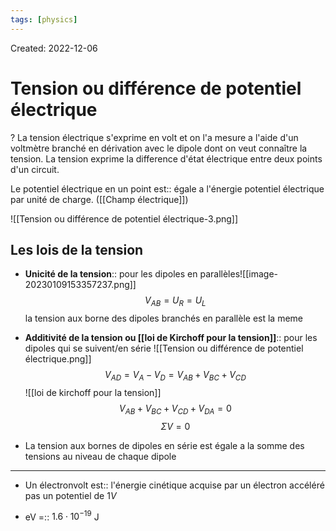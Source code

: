 ```yaml
---
tags: [physics] 
---
```

Created: 2022-12-06

# Tension ou différence de potentiel électrique
?
La tension électrique s'exprime en volt et on l'a mesure a l'aide d'un voltmètre branché en dérivation avec le dipole dont on veut connaître la tension. La tension exprime la difference d'état électrique entre deux points d'un circuit. 
<!--SR:!2023-04-07,59,190-->

Le potentiel électrique en un point est:: égale a l'énergie potentiel électrique par unité de charge. ([[Champ électrique]])
<!--SR:!2023-03-09,11,206-->

<!--SR:!2023-02-22,28,150-->
![[Tension ou différence de potentiel électrique-3.png]]

## Les lois de la tension
- **Unicité de la tension**:: pour les dipoles en parallèles![[image-20230109153357237.png]]$$V_{AB}=U_R=U_L$$la tension aux borne des dipoles branchés en parallèle est la meme
<!--SR:!2023-03-17,64,250-->

- **Additivité de la tension ou [[loi de Kirchoff pour la tension]]**:: pour les dipoles qui se suivent/en série ![[Tension ou différence de potentiel électrique.png]] $$V_{AD}=V_{A}-V_{D}=V_{AB}+V_{BC}+V_{CD}$$![[loi de kirchoff pour la tension]]$$V_{AB}+V_{BC}+V_{CD}+V_{DA}=0$$$$\Sigma V=0$$
<!--SR:!2023-05-26,89,216-->
- La tension aux bornes de dipoles en série est égale a la somme des tensions au niveau de chaque dipole
<!--SR:!2022-12-17,8,250-->

---
- Un électronvolt est:: l'énergie cinétique acquise par un électron accéléré pas un potentiel de $1V$
<!--SR:!2023-03-12,15,181-->
- eV =:: $1.6\cdot 10^{-19}$ J
<!--SR:!2023-03-24,26,221-->